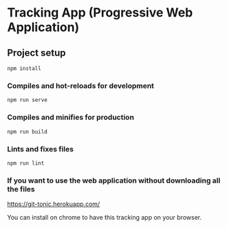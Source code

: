 # Tracking App (Progressive Web Application)

## Project setup
```
npm install
```

### Compiles and hot-reloads for development
```
npm run serve
```

### Compiles and minifies for production
```
npm run build
```

### Lints and fixes files
```
npm run lint
```
### If you want to use the web application without downloading all the files 

https://git-tonic.herokuapp.com/

You can install on chrome to have this tracking app on your browser.
